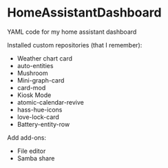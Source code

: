 # HomeAssistantDashboard
YAML code for my home assistant dashboard

Installed custom repositories (that I remember):

- Weather chart card
- auto-entities
- Mushroom
- Mini-graph-card
- card-mod
- Kiosk Mode
- atomic-calendar-revive
- hass-hue-icons
- love-lock-card
- Battery-entity-row

Add add-ons:

- File editor
- Samba share
